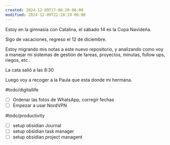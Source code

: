 ```yaml
---
created: 2024-12-09T17:08:20-06:00
modified: 2024-12-09T22:28:10-06:00
---
```


Estoy en la gimnasia con Catalina, el sábado 14 es la Copa Navideña.

Sigo de vacaciones, regreso el 12 de diciembre.

Estoy migrando mis notas a este nuevo repositorio, y analizando como voy a manejar mi sistemas de gestión de tareas, proyectos, minutas, follow ups, riegos, etc..

La cata salió a las 8:30

Luego voy a recoger a la Paula que esta donde mi hermana. 


#todo/digitallife
- [ ] Ordenar las fotos de WhatsApp, corregir fechas
- [ ] Empezar a usar NordVPN

#todo/productivity
- [ ] setup obsidian Journal
- [ ] setup obsidian task manager 
- [ ] setup obsidian project managent 

